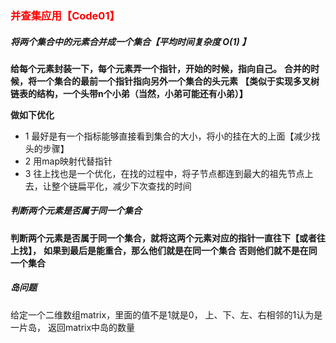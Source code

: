 ### <font color="red">并查集应用【Code01】</font>

##### 将两个集合中的元素合并成一个集合【平均时间复杂度 O(1) 】
**给每个元素封装一下，每个元素弄一个指针，开始的时候，指向自己。**
**合并的时候，将一个集合的最前一个指针指向另外一个集合的头元素**
**【类似于实现多叉树链表的结构，一个头带n个小弟（当然，小弟可能还有小弟）】**

**做如下优化**
* 1 最好是有一个指标能够直接看到集合的大小，将小的挂在大的上面【减少找头的步骤】
* 2 用map映射代替指针
* 3 往上找也是一个优化，在找的过程中，将子节点都连到最大的祖先节点上去，让整个链扁平化，减少下次查找的时间

##### 判断两个元素是否属于同一个集合
**判断两个元素是否属于同一个集合，就将这两个元素对应的指针一直往下【或者往上找】，**
**如果到最后是能重合，那么他们就是在同一个集合**
**否则他们就不是在同一个集合**



##### 岛问题
给定一个二维数组matrix，里面的值不是1就是0，
上、下、左、右相邻的1认为是一片岛，
返回matrix中岛的数量

